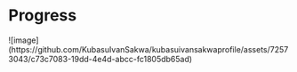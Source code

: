 <h1>Progress</h1>
![image](https://github.com/KubasuIvanSakwa/kubasuivansakwaprofile/assets/72573043/c73c7083-19dd-4e4d-abcc-fc1805db65ad)
